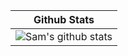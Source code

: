 | Github Stats | 
| --- | 
| ![Sam's github stats](https://github-readme-stats.vercel.app/api?username=sam-shridhar1950f&show_icons=true&title_color=f6c32c&icon_color=f6c32c&text_color=9f9f9f&bg_color=151515&count_private=true) | 
